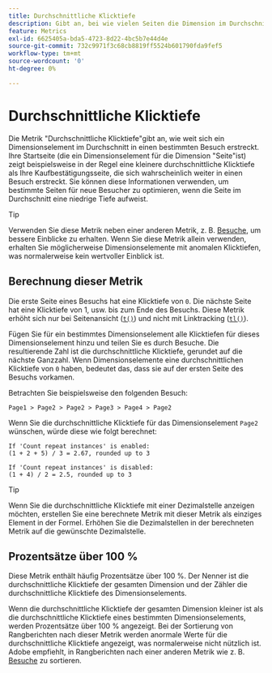 ```yaml
---
title: Durchschnittliche Klicktiefe
description: Gibt an, bei wie vielen Seiten die Dimension im Durchschnitt vorhanden ist.
feature: Metrics
exl-id: 6625405a-bda5-4723-8d22-4bc5b7e44d4e
source-git-commit: 732c9971f3c68cb8819ff5524b601790fda9fef5
workflow-type: tm+mt
source-wordcount: '0'
ht-degree: 0%

---
```


# Durchschnittliche Klicktiefe

Die Metrik &quot;Durchschnittliche Klicktiefe&quot;gibt an, wie weit sich ein Dimensionselement im Durchschnitt in einen bestimmten Besuch erstreckt. Ihre Startseite (die ein Dimensionselement für die Dimension &quot;Seite&quot;ist) zeigt beispielsweise in der Regel eine kleinere durchschnittliche Klicktiefe als Ihre Kaufbestätigungsseite, die sich wahrscheinlich weiter in einen Besuch erstreckt. Sie können diese Informationen verwenden, um bestimmte Seiten für neue Besucher zu optimieren, wenn die Seite im Durchschnitt eine niedrige Tiefe aufweist.

>[!TIP]
>
>Verwenden Sie diese Metrik neben einer anderen Metrik, z. B. [Besuche](visits.md), um bessere Einblicke zu erhalten. Wenn Sie diese Metrik allein verwenden, erhalten Sie möglicherweise Dimensionselemente mit anomalen Klicktiefen, was normalerweise kein wertvoller Einblick ist.

## Berechnung dieser Metrik

Die erste Seite eines Besuchs hat eine Klicktiefe von `0`. Die nächste Seite hat eine Klicktiefe von 1, usw. bis zum Ende des Besuchs. Diese Metrik erhöht sich nur bei Seitenansicht ([`t()`](/help/implement/vars/functions/t-method.md)) und nicht mit Linktracking ([`tl()`](/help/implement/vars/functions/tl-method.md)).

Fügen Sie für ein bestimmtes Dimensionselement alle Klicktiefen für dieses Dimensionselement hinzu und teilen Sie es durch Besuche. Die resultierende Zahl ist die durchschnittliche Klicktiefe, gerundet auf die nächste Ganzzahl. Wenn Dimensionselemente eine durchschnittlichen Klicktiefe von `0` haben, bedeutet das, dass sie auf der ersten Seite des Besuchs vorkamen.

Betrachten Sie beispielsweise den folgenden Besuch:

```text
Page1 > Page2 > Page2 > Page3 > Page4 > Page2
```

Wenn Sie die durchschnittliche Klicktiefe für das Dimensionselement `Page2` wünschen, würde diese wie folgt berechnet:

```text
If 'Count repeat instances' is enabled:
(1 + 2 + 5) / 3 = 2.67, rounded up to 3

If 'Count repeat instances' is disabled:
(1 + 4) / 2 = 2.5, rounded up to 3
```

>[!TIP]
>
>Wenn Sie die durchschnittliche Klicktiefe mit einer Dezimalstelle anzeigen möchten, erstellen Sie eine berechnete Metrik mit dieser Metrik als einziges Element in der Formel. Erhöhen Sie die Dezimalstellen in der berechneten Metrik auf die gewünschte Dezimalstelle.

## Prozentsätze über 100 %

Diese Metrik enthält häufig Prozentsätze über 100 %. Der Nenner ist die durchschnittliche Klicktiefe der gesamten Dimension und der Zähler die durchschnittliche Klicktiefe des Dimensionselements.

Wenn die durchschnittliche Klicktiefe der gesamten Dimension kleiner ist als die durchschnittliche Klicktiefe eines bestimmten Dimensionselements, werden Prozentsätze über 100 % angezeigt. Bei der Sortierung von Rangberichten nach dieser Metrik werden anormale Werte für die durchschnittliche Klicktiefe angezeigt, was normalerweise nicht nützlich ist. Adobe empfiehlt, in Rangberichten nach einer anderen Metrik wie z. B. [Besuche](visits.md) zu sortieren.
